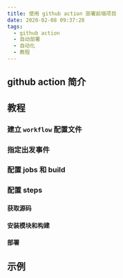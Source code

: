 ```yaml
---
title: 使用 github action 部署前端项目
date: 2020-02-08 09:37:28
tags:
  - github action
  - 自动部署
  - 自动化
  - 教程
---
```


## github action 简介

<!-- more -->
## 教程
### 建立 `workflow` 配置文件
### 指定出发事件
### 配置 jobs 和 build
### 配置 steps
#### 获取源码
#### 安装模块和构建
#### 部署

## 示例

